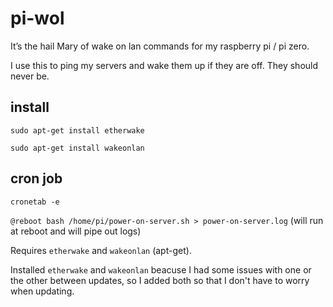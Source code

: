 # pi-wol

It’s the hail Mary of wake on lan commands for my raspberry pi / pi zero.

I use this to ping my servers and wake them up if they are off.  They should never be.

## install

`sudo apt-get install etherwake`

`sudo apt-get install wakeonlan`

## cron job

`cronetab -e`

`@reboot bash /home/pi/power-on-server.sh > power-on-server.log`
(will run at reboot and will pipe out logs)

Requires `etherwake` and `wakeonlan` (apt-get).

Installed `etherwake` and `wakeonlan` beacuse I had some issues with one or the other between updates, so I added both so that I don't have to worry when updating.

